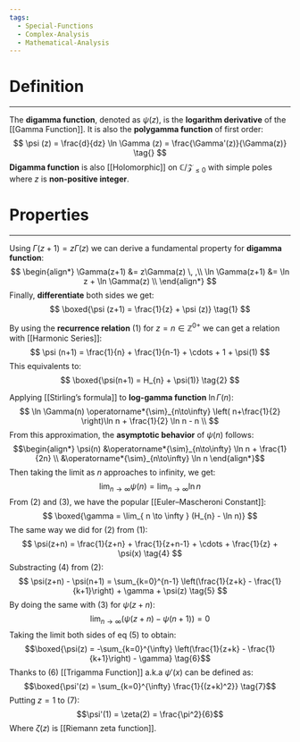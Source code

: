 ```yaml
---
tags:
  - Special-Functions
  - Complex-Analysis
  - Mathematical-Analysis
---
```

# Definition
---
The **digamma function**, denoted as $\psi(z)$, is the **logarithm derivative** of the [[Gamma Function]]. It is also the **polygamma function** of first order:
$$
\psi (z) = \frac{d}{dz} \ln \Gamma (z) = \frac{\Gamma'(z)}{\Gamma(z)} \tag{}
$$
**Digamma function** is also [[Holomorphic]] on $\mathbb{C}/\mathcal{Z}_{\leq 0}$ with simple poles where $z$ is **non-positive integer**.

# Properties
---
Using $\Gamma(z+1) = z\Gamma(z)$ we can derive a fundamental property for **digamma function**:
$$
\begin{align*}
\Gamma(z+1) &= z\Gamma(z) \, ,\\
\ln \Gamma(z+1) &= \ln z + \ln \Gamma(z) \\
\end{align*}
$$
Finally, **differentiate** both sides we get:
$$
\boxed{\psi (z+1) = \frac{1}{z} + \psi (z)} \tag{1}
$$

By using the **recurrence relation** $(1)$ for $z = n \in \mathbb{Z}^{0+}$ we can get a relation with [[Harmonic Series]]:
$$
\psi (n+1) = \frac{1}{n} + \frac{1}{n-1} + \cdots + 1 + \psi(1) 
$$
This equivalents to:
$$
\boxed{\psi(n+1) = H_{n} + \psi(1)} \tag{2}
$$

Applying [[Stirling’s formula]] to **log-gamma function** $\ln \Gamma(n)$:
$$
\ln \Gamma(n) \operatorname*{\sim}_{n\to\infty} \left( n+\frac{1}{2} \right)\ln n + \frac{1}{2} \ln n - n \\
$$
From this approximation, the **asymptotic behavior** of $\psi(n)$ follows:
$$\begin{align*}
\psi(n) &\operatorname*{\sim}_{n\to\infty} \ln n + \frac{1}{2n} \\ 
&\operatorname*{\sim}_{n\to\infty} \ln n
\end{align*}$$
Then taking the limit as $n$ approaches to infinity, we get:
$$
\lim_{ n \to \infty } \psi (n) = \lim_{ n \to \infty } \ln n  \tag{3}
$$
From $(2)$ and $(3)$, we have the popular [[Euler–Mascheroni Constant]]:
$$
\boxed{\gamma = \lim_{ n \to \infty } (H_{n} - \ln n)}
$$
The same way we did for $(2)$ from $(1)$:
$$
\psi(z+n) = \frac{1}{z+n} + \frac{1}{z+n-1} + \cdots + \frac{1}{z} + \psi(x) \tag{4}
$$
Substracting $(4)$ from $(2)$:
$$
\psi(z+n) - \psi(n+1) = \sum_{k=0}^{n-1} \left(\frac{1}{z+k} - \frac{1}{k+1}\right) + \gamma + \psi(z) \tag{5}
$$
By doing the same with $(3)$ for $\psi(z+n)$:
$$
\lim_{ n \to \infty } (\psi(z+n) - \psi(n+1)) = 0
$$
Taking the limit both sides of eq $(5)$ to obtain:
$$\boxed{\psi(z) = -\sum_{k=0}^{\infty} \left(\frac{1}{z+k} - \frac{1}{k+1}\right) - \gamma} \tag{6}$$
Thanks to $(6)$ [[Trigamma Function]] a.k.a $\psi'(x)$ can be defined as:
$$\boxed{\psi'(z) = \sum_{k=0}^{\infty} \frac{1}{(z+k)^2}} \tag{7}$$
Putting $z=1$ to $(7)$:
$$\psi'(1) = \zeta(2) = \frac{\pi^2}{6}$$
Where $\zeta(z)$ is [[Riemann zeta function]].
